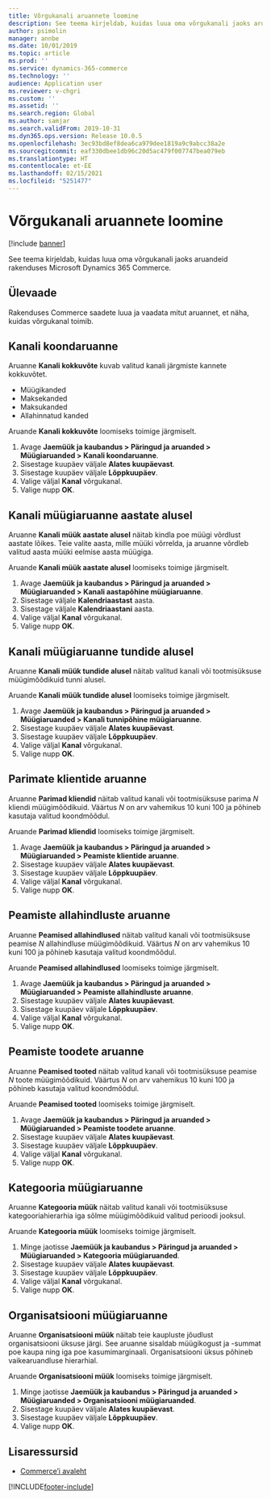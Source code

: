 ```yaml
---
title: Võrgukanali aruannete loomine
description: See teema kirjeldab, kuidas luua oma võrgukanali jaoks aruandeid rakenduses Microsoft Dynamics 365 Commerce.
author: psimolin
manager: annbe
ms.date: 10/01/2019
ms.topic: article
ms.prod: ''
ms.service: dynamics-365-commerce
ms.technology: ''
audience: Application user
ms.reviewer: v-chgri
ms.custom: ''
ms.assetid: ''
ms.search.region: Global
ms.author: samjar
ms.search.validFrom: 2019-10-31
ms.dyn365.ops.version: Release 10.0.5
ms.openlocfilehash: 3ec93bd8ef8dea6ca979dee1819a9c9abcc38a2e
ms.sourcegitcommit: eaf330dbee1db96c20d5ac479f007747bea079eb
ms.translationtype: HT
ms.contentlocale: et-EE
ms.lasthandoff: 02/15/2021
ms.locfileid: "5251477"
---
```

# <a name="generate-online-channel-reports"></a>Võrgukanali aruannete loomine


[!include [banner](includes/banner.md)]

See teema kirjeldab, kuidas luua oma võrgukanali jaoks aruandeid rakenduses Microsoft Dynamics 365 Commerce.

## <a name="overview"></a>Ülevaade

Rakenduses Commerce saadete luua ja vaadata mitut aruannet, et näha, kuidas võrgukanal toimib.

## <a name="channel-summary-report"></a>Kanali koondaruanne

Aruanne **Kanali kokkuvõte** kuvab valitud kanali järgmiste kannete kokkuvõtet.

- Müügikanded
- Maksekanded
- Maksukanded
- Allahinnatud kanded

Aruande **Kanali kokkuvõte** loomiseks toimige järgmiselt.

1. Avage **Jaemüük ja kaubandus \> Päringud ja aruanded \> Müügiaruanded \> Kanali koondaruanne**.
1. Sisestage kuupäev väljale **Alates kuupäevast**.
1. Sisestage kuupäev väljale **Lõppkuupäev**.
1. Valige väljal **Kanal** võrgukanal.
1. Valige nupp **OK**.
 
## <a name="channel-sales-by-year-report"></a>Kanali müügiaruanne aastate alusel 

Aruanne **Kanali müük aastate alusel** näitab kindla poe müügi võrdlust aastate lõikes. Teie valite aasta, mille müüki võrrelda, ja aruanne võrdleb valitud aasta müüki eelmise aasta müügiga.

Aruande **Kanali müük aastate alusel** loomiseks toimige järgmiselt.

1. Avage **Jaemüük ja kaubandus \> Päringud ja aruanded \> Müügiaruanded \> Kanali aastapõhine müügiaruanne**.
1. Sisestage väljale **Kalendriaastast** aasta.
1. Sisestage väljale **Kalendriaastani** aasta.
1. Valige väljal **Kanal** võrgukanal.
1. Valige nupp **OK**.

## <a name="channel-sales-by-hour-report"></a>Kanali müügiaruanne tundide alusel

Aruanne **Kanali müük tundide alusel** näitab valitud kanali või tootmisüksuse müügimõõdikuid tunni alusel.

Aruande **Kanali müük tundide alusel** loomiseks toimige järgmiselt.

1. Avage **Jaemüük ja kaubandus \> Päringud ja aruanded \> Müügiaruanded \> Kanali tunnipõhine müügiaruanne**.
1. Sisestage kuupäev väljale **Alates kuupäevast**.
1. Sisestage kuupäev väljale **Lõppkuupäev**.
1. Valige väljal **Kanal** võrgukanal.
1. Valige nupp **OK**.

## <a name="top-customers-report"></a>Parimate klientide aruanne

Aruanne **Parimad kliendid** näitab valitud kanali või tootmisüksuse parima *N* kliendi müügimõõdikuid. Väärtus *N* on arv vahemikus 10 kuni 100 ja põhineb kasutaja valitud koondmõõdul.

Aruande **Parimad kliendid** loomiseks toimige järgmiselt.

1. Avage **Jaemüük ja kaubandus \> Päringud ja aruanded \> Müügiaruanded \> Peamiste klientide aruanne**.
1. Sisestage kuupäev väljale **Alates kuupäevast**.
1. Sisestage kuupäev väljale **Lõppkuupäev**.
1. Valige väljal **Kanal** võrgukanal.
1. Valige nupp **OK**.

## <a name="top-discounts-report"></a>Peamiste allahindluste aruanne

Aruanne **Peamised allahindlused** näitab valitud kanali või tootmisüksuse peamise *N* allahindluse müügimõõdikuid. Väärtus *N* on arv vahemikus 10 kuni 100 ja põhineb kasutaja valitud koondmõõdul.

Aruande **Peamised allahindlused** loomiseks toimige järgmiselt.

1. Avage **Jaemüük ja kaubandus \> Päringud ja aruanded \> Müügiaruanded \> Peamiste allahindluste aruanne**.
1. Sisestage kuupäev väljale **Alates kuupäevast**.
1. Sisestage kuupäev väljale **Lõppkuupäev**.
1. Valige väljal **Kanal** võrgukanal.
1. Valige nupp **OK**.

## <a name="top-products-report"></a>Peamiste toodete aruanne

Aruanne **Peamised tooted** näitab valitud kanali või tootmisüksuse peamise *N* toote müügimõõdikuid. Väärtus *N* on arv vahemikus 10 kuni 100 ja põhineb kasutaja valitud koondmõõdul.

Aruande **Peamised tooted** loomiseks toimige järgmiselt.

1. Avage **Jaemüük ja kaubandus \> Päringud ja aruanded \> Müügiaruanded \> Peamiste toodete aruanne**.
1. Sisestage kuupäev väljale **Alates kuupäevast**.
1. Sisestage kuupäev väljale **Lõppkuupäev**.
1. Valige väljal **Kanal** võrgukanal.
1. Valige nupp **OK**.

## <a name="category-sales-report"></a>Kategooria müügiaruanne

Aruanne **Kategooria müük** näitab valitud kanali või tootmisüksuse kategooriahierarhia iga sõlme müügimõõdikuid valitud perioodi jooksul.

Aruande **Kategooria müük** loomiseks toimige järgmiselt.

1. Minge jaotisse **Jaemüük ja kaubandus \> Päringud ja aruanded \> Müügiaruanded \> Kategooria müügiaruanded**.
1. Sisestage kuupäev väljale **Alates kuupäevast**.
1. Sisestage kuupäev väljale **Lõppkuupäev**.
1. Valige väljal **Kanal** võrgukanal.
1. Valige nupp **OK**.

## <a name="organization-sales-report"></a>Organisatsiooni müügiaruanne

Aruanne **Organisatsiooni müük** näitab teie kaupluste jõudlust organisatsiooni üksuse järgi. See aruanne sisaldab müügikogust ja -summat poe kaupa ning iga poe kasumimarginaali. Organisatsiooni üksus põhineb vaikearuandluse hierarhial.

Aruande **Organisatsiooni müük** loomiseks toimige järgmiselt.

1. Minge jaotisse **Jaemüük ja kaubandus \> Päringud ja aruanded \> Müügiaruanded \> Organisatsiooni müügiaruanded**.
1. Sisestage kuupäev väljale **Alates kuupäevast**.
1. Sisestage kuupäev väljale **Lõppkuupäev**.
1. Valige nupp **OK**.

## <a name="additional-resources"></a>Lisaressursid

- [Commerce’i avaleht](../retail/index.md)


[!INCLUDE[footer-include](../includes/footer-banner.md)]